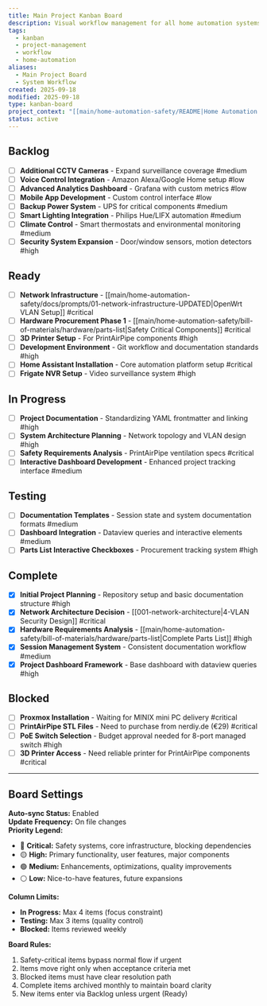 ```yaml
---
title: Main Project Kanban Board
description: Visual workflow management for all home automation systems
tags:
  - kanban
  - project-management
  - workflow
  - home-automation
aliases:
  - Main Project Board
  - System Workflow
created: 2025-09-18
modified: 2025-09-18
type: kanban-board
project_context: "[[main/home-automation-safety/README|Home Automation Project]]"
status: active
---
```


## Backlog

- [ ] **Additional CCTV Cameras** - Expand surveillance coverage #medium
- [ ] **Voice Control Integration** - Amazon Alexa/Google Home setup #low
- [ ] **Advanced Analytics Dashboard** - Grafana with custom metrics #low
- [ ] **Mobile App Development** - Custom control interface #low
- [ ] **Backup Power System** - UPS for critical components #medium
- [ ] **Smart Lighting Integration** - Philips Hue/LIFX automation #medium
- [ ] **Climate Control** - Smart thermostats and environmental monitoring #medium
- [ ] **Security System Expansion** - Door/window sensors, motion detectors #high

## Ready

- [ ] **Network Infrastructure** - [[main/home-automation-safety/docs/prompts/01-network-infrastructure-UPDATED|OpenWrt VLAN Setup]] #critical
- [ ] **Hardware Procurement Phase 1** - [[main/home-automation-safety/bill-of-materials/hardware/parts-list|Safety Critical Components]] #critical
- [ ] **3D Printer Setup** - For PrintAirPipe components #high
- [ ] **Development Environment** - Git workflow and documentation standards #high
- [ ] **Home Assistant Installation** - Core automation platform setup #critical
- [ ] **Frigate NVR Setup** - Video surveillance system #high

## In Progress

- [ ] **Project Documentation** - Standardizing YAML frontmatter and linking #high
- [ ] **System Architecture Planning** - Network topology and VLAN design #high
- [ ] **Safety Requirements Analysis** - PrintAirPipe ventilation specs #critical
- [ ] **Interactive Dashboard Development** - Enhanced project tracking interface #medium

## Testing

- [ ] **Documentation Templates** - Session state and system documentation formats #medium
- [ ] **Dashboard Integration** - Dataview queries and interactive elements #medium
- [ ] **Parts List Interactive Checkboxes** - Procurement tracking system #high

## Complete

- [x] **Initial Project Planning** - Repository setup and basic documentation structure #high
- [x] **Network Architecture Decision** - [[001-network-architecture|4-VLAN Security Design]] #critical
- [x] **Hardware Requirements Analysis** - [[main/home-automation-safety/bill-of-materials/hardware/parts-list|Complete Parts List]] #high
- [x] **Session Management System** - Consistent documentation workflow #medium
- [x] **Project Dashboard Framework** - Base dashboard with dataview queries #high

## Blocked

- [ ] **Proxmox Installation** - Waiting for MINIX mini PC delivery #critical
- [ ] **PrintAirPipe STL Files** - Need to purchase from nerdiy.de (€29) #critical
- [ ] **PoE Switch Selection** - Budget approval needed for 8-port managed switch #high
- [ ] **3D Printer Access** - Need reliable printer for PrintAirPipe components #critical

***

## Board Settings

**Auto-sync Status:** Enabled  
**Update Frequency:** On file changes  
**Priority Legend:**
- 🔴 **Critical:** Safety systems, core infrastructure, blocking dependencies
- 🟡 **High:** Primary functionality, user features, major components  
- 🟢 **Medium:** Enhancements, optimizations, quality improvements
- ⚪ **Low:** Nice-to-have features, future expansions

**Column Limits:**
- **In Progress:** Max 4 items (focus constraint)
- **Testing:** Max 3 items (quality control)
- **Blocked:** Items reviewed weekly

**Board Rules:**
1. Safety-critical items bypass normal flow if urgent
2. Items move right only when acceptance criteria met
3. Blocked items must have clear resolution path
4. Complete items archived monthly to maintain board clarity
5. New items enter via Backlog unless urgent (Ready)